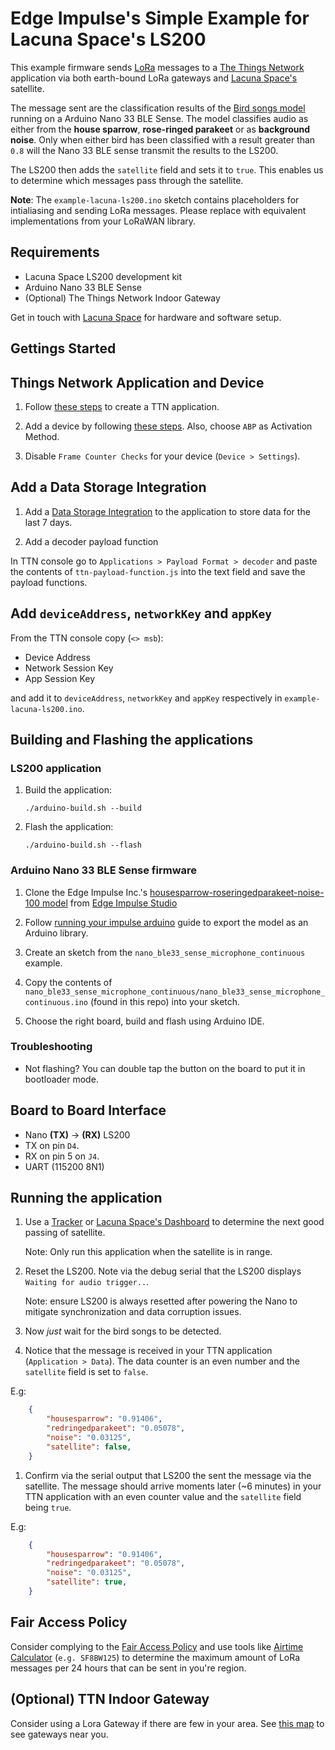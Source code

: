 # Edge Impulse's Simple Example for Lacuna Space's LS200

This example firmware sends [LoRa](https://lora-alliance.org/) messages to a
[The Things Network](https://www.thethingsnetwork.org/) application via both
earth-bound LoRa gateways and [Lacuna Space's](https://lacuna.space/) satellite.

The message sent are the classification results of the [Bird songs model](https://studio.edgeimpulse.com/studio/16060)
running on a Arduino Nano 33 BLE Sense. The model classifies audio as either from the **house sparrow**, **rose-ringed parakeet** or as **background noise**.
Only when either bird has been classified with a result greater than `0.8` will the Nano 33 BLE sense transmit the results to the LS200.

The LS200 then adds the `satellite` field and sets it to `true`. This enables us
to determine which messages pass through the satellite.

__Note__: The `example-lacuna-ls200.ino` sketch contains placeholders for
intialiasing and sending LoRa messages. Please replace with equivalent
implementations from your LoRaWAN library.


## Requirements

- Lacuna Space LS200 development kit
- Arduino Nano 33 BLE Sense
- (Optional) The Things Network Indoor Gateway

Get in touch with [Lacuna Space](https://lacuna.space/get-involved/) for hardware and software setup.

## Gettings Started

## Things Network Application and Device

1. Follow [these steps](https://www.thethingsnetwork.org/docs/applications/add.html) to create a TTN application.

1. Add a device by following [these steps](https://www.thethingsnetwork.org/docs/devices/registration.html).
   Also, choose `ABP` as Activation Method.

1. Disable `Frame Counter Checks` for your device (`Device > Settings`).
   
## Add a Data Storage Integration

1. Add a [Data Storage
Integration](https://www.thethingsnetwork.org/docs/applications/integrations.html#add-an-integration)
to the application to store data for the last 7 days.

1. Add a decoder payload function 

In TTN console go to `Applications > Payload Format > decoder` and paste the
contents of `ttn-payload-function.js` into the text field and save the payload functions.

## Add `deviceAddress`, `networkKey` and `appKey`

From the TTN console copy (`<> msb`):

- Device Address
- Network Session Key
- App Session Key

and add it to `deviceAddress`, `networkKey` and `appKey` respectively in `example-lacuna-ls200.ino`.

## Building and Flashing the applications

### LS200 application

1. Build the application:

    ```
    ./arduino-build.sh --build
    ```

1. Flash the application:

    ```
    ./arduino-build.sh --flash
    ```

### Arduino Nano 33 BLE Sense firmware

1. Clone the Edge Impulse Inc.'s [housesparrow-roseringedparakeet-noise-100 model](https://studio.edgeimpulse.com/studio/16060) from [Edge Impulse Studio](https://studio.edgeimpule.com)

1. Follow [running your impulse arduino](https://docs.edgeimpulse.com/docs/running-your-impulse-arduino) guide to export the model as an Arduino library.

1. Create an sketch from the `nano_ble33_sense_microphone_continuous` example.

1. Copy the contents of `nano_ble33_sense_microphone_continuous/nano_ble33_sense_microphone_continuous.ino` (found in this repo) into your sketch.

1. Choose the right board, build and flash using Arduino IDE.

### Troubleshooting

* Not flashing? You can double tap the button on the board to put it in bootloader mode.

## Board to Board Interface

- Nano __(TX)__ -> __(RX)__ LS200
- TX on pin `D4`.
- RX on pin 5 on `J4`.
- UART (115200 8N1)

## Running the application

1. Use a [Tracker](https://www.n2yo.com/) or [Lacuna Space's Dashboard](https://dashboard.lacuna.space) to determine the next good passing of satellite.
    
    Note: Only run this application when the satellite is in range.

1. Reset the LS200. Note via the debug serial that the LS200 displays `Waiting for audio trigger..`.

    Note: ensure LS200 is always resetted after powering the Nano to mitigate synchronization and data corruption issues.

1. Now _just_ wait for the bird songs to be detected.

1. Notice that the message is received in your TTN application (`Application > Data`). The data counter is an even number and the `satellite` field is set to `false`.

E.g:
``` json
    {
        "housesparrow": "0.91406",
        "redringedparakeet": "0.05078",
        "noise": "0.03125",
        "satellite": false,
    }
```

1. Confirm via the serial output that LS200 the sent the message via the satellite. The message should arrive moments later (~6 minutes) in your TTN application with an even counter value and the `satellite` field being `true`.

E.g:

``` json
    {
        "housesparrow": "0.91406",
        "redringedparakeet": "0.05078",
        "noise": "0.03125",
        "satellite": true,
    }
```


## Fair Access Policy

Consider complying to the [Fair Access Policy](https://www.thethingsnetwork.org/docs/lorawan/duty-cycle.html)
and use tools like [Airtime Calculator](https://avbentem.github.io/airtime-calculator/ttn) (`e.g. SF8BW125`) to determine the maximum amount of LoRa messages per 24 hours that can be sent in you're region.

## (Optional) TTN Indoor Gateway

Consider using a Lora Gateway if there are few in your area. See [this map](https://www.thethingsnetwork.org/map) to see gateways near you.
